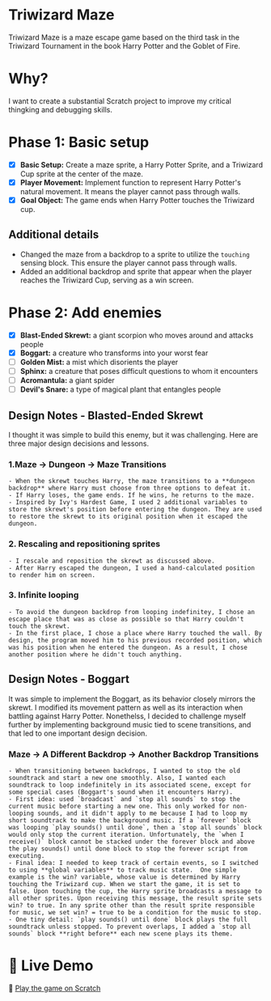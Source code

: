 # Triwizard Maze
Triwizard Maze is a maze escape game based on the third task in the Triwizard Tournament in the book Harry Potter and the Goblet of Fire.

# Why?
I want to create a substantial Scratch project to improve my critical thingking and debugging skills.

# Phase 1: Basic setup
- [x] **Basic Setup:** Create a maze sprite, a Harry Potter Sprite, and a Triwizard Cup sprite at the center of the maze.
- [x] **Player Movement:** Implement function to represent Harry Potter's natural movement. It means the player cannot pass through walls.
- [x] **Goal Object:** The game ends when Harry Potter touches the Triwizard cup.

## Additional details
- Changed the maze from a backdrop to a sprite to utilize the `touching` sensing block. This ensure the player cannot pass through walls.
- Added an additional backdrop and sprite that appear when the player reaches the Triwizard Cup, serving as a win screen.

# Phase 2: Add enemies
- [x] **Blast-Ended Skrewt:** a giant scorpion who moves around and attacks people
- [x] **Boggart:** a creature who transforms into your worst fear
- [ ] **Golden Mist:** a mist which disorients the player
- [ ] **Sphinx:** a creature that poses difficult questions to whom it encounters
- [ ] **Acromantula:** a giant spider
- [ ] **Devil's Snare:** a type of magical plant that entangles people

## Design Notes - Blasted-Ended Skrewt
I thought it was simple to build this enemy, but it was challenging. Here are three major design decisions and lessons.

### 1.**Maze -> Dungeon -> Maze Transitions**
    - When the skrewt touches Harry, the maze transitions to a **dungeon backdrop** where Harry must choose from three options to defeat it.
    - If Harry loses, the game ends. If he wins, he returns to the maze.
    - Inspired by Ivy's Hardest Game, I used 2 additional variables to store the skrewt's position before entering the dungeon. They are used to restore the skrewt to its original position when it escaped the dungeon.

### 2. Rescaling and repositioning sprites
    - I rescale and reposition the skrewt as discussed above.
    - After Harry escaped the dungeon, I used a hand-calculated position to render him on screen.

### 3. Infinite looping
    - To avoid the dungeon backdrop from looping indefinitey, I chose an escape place that was as close as possible so that Harry couldn't touch the skrewt.
    - In the first place, I chose a place where Harry touched the wall. By design, the program moved him to his previous recorded position, which was his position when he entered the dungeon. As a result, I chose another position where he didn't touch anything.

## Design Notes - Boggart
It was simple to implement the Boggart, as its behavior closely mirrors the skrewt. I modified its movement pattern as well as its interaction when battling against Harry Potter. Nonethelss, I decided to challenge myself further by implementing background music tied to scene transitions, and that led to one important design decision.

### **Maze -> A Different Backdrop -> Another Backdrop Transitions**
    - When transitioning between backdrops, I wanted to stop the old soundtrack and start a new one smoothly. Also, I wanted each soundtrack to loop indefinitely in its associated scene, except for some special cases (Boggart's sound when it encounters Harry).
    - First idea: used `broadcast` and `stop all sounds` to stop the current music before starting a new one. This only worked for non-looping sounds, and it didn't apply to me because I had to loop my short soundtrack to make the background music. If a `forever` block was looping `play sounds() until done`, then a `stop all sounds` block would only stop the current iteration. Unfortunately, the `when I receive()` block cannot be stacked under the forever block and above the play sounds() until done block to stop the forever script from executing.   
    - Final idea: I needed to keep track of certain events, so I switched to using **global variables** to track music state.  One simple example is the win? variable, whose value is determined by Harry touching the Triwizard cup. When we start the game, it is set to false. Upon touching the cup, the Harry sprite broadcasts a message to all other sprites. Upon receiving this message, the result sprite sets win? to true. In any sprite other than the result sprite responsible for music, we set win? = true to be a condition for the music to stop.
    - One tiny detail: `play sounds() until done` block plays the full soundtrack unless stopped. To prevent overlaps, I added a `stop all sounds` block **right before** each new scene plays its theme.

# 🚀 Live Demo

🔗 [Play the game on Scratch](https://scratch.mit.edu/projects/1203579370/)